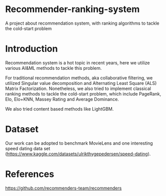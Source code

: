 # Recommender-ranking-system
A project about recommendation system, with ranking algorithms to tackle the cold-start problem

# Introduction
Recommendation system is a hot topic in recent years, here we utilize various AI&ML methods to tackle this problem.

For traditional recommendation methods, aka collaborative filtering, we utilized Singular value decomposition and Alternating Least Square (ALS) Matrix Factorization. Nonetheless, we also tried to implement classical ranking methods to tackle the cold-start problem, which include PageRank, Elo, Elo+KNN, Massey Rating and Average Dominance. 

We also tried content based methods like LightGBM.

# Dataset
Our work can be adopted to benchmark MovieLens and one interesting speed dating data set (https://www.kaggle.com/datasets/ulrikthygepedersen/speed-dating). 

# References
https://github.com/recommenders-team/recommenders